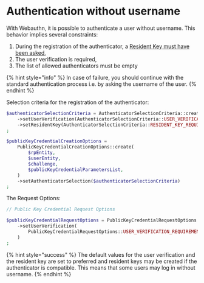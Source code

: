 # Authentication without username

With Webauthn, it is possible to authenticate a user without username. This behavior implies several constraints:

1. During the registration of the authenticator, a [Resident Key must have been asked](authenticator-selection-criteria.md#resident-key),
2. The user verification is required,
3. The list of allowed authenticators must be empty

{% hint style="info" %}
In case of failure, you should continue with the standard authentication process i.e. by asking the username of the user.
{% endhint %}

Selection criteria for the registration of the authenticator:

```php
$authenticatorSelectionCriteria = AuthenticatorSelectionCriteria::create()
    ->setUserVerification(AuthenticatorSelectionCriteria::USER_VERIFICATION_REQUIREMENT_REQUIRED)
    ->setResidentKey(AuthenticatorSelectionCriteria::RESIDENT_KEY_REQUIREMENT_REQUIRED)
;

$publicKeyCredentialCreationOptions =
    PublicKeyCredentialCreationOptions::create(
        $rpEntity,
        $userEntity,
        $challenge,
        $publicKeyCredentialParametersList,
    )
    ->setAuthenticatorSelection($authenticatorSelectionCriteria)
;
```

The Request Options:

```php
// Public Key Credential Request Options

$publicKeyCredentialRequestOptions = PublicKeyCredentialRequestOptions::create(random_bytes(32))
    ->setUserVerification(
        PublicKeyCredentialRequestOptions::USER_VERIFICATION_REQUIREMENT_REQUIRED
    )
;
```

{% hint style="success" %}
The default values for the user verification and the resident key are set to preferred and resident keys may be created if the authenticator is compatible. This means that some users may log in without username.
{% endhint %}
